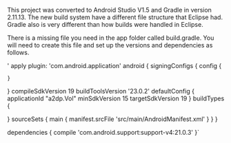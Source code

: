 This project was converted to Android Studio V1.5 and Gradle in version 2.11.13.  The new build system have a different file structure that Eclipse had.  Gradle also is very different than how builds were handled in Eclipse.  

There is a missing file you need in the app folder called build.gradle.  You will need to create this file and set up the versions and dependencies as follows.

'    apply plugin: 'com.android.application'
android {
signingConfigs {
config {

    }
}
compileSdkVersion 19
buildToolsVersion '23.0.2'
defaultConfig {
    applicationId "a2dp.Vol"
    minSdkVersion 15
    targetSdkVersion 19
}
buildTypes {

}
sourceSets {
    main {
        manifest.srcFile 'src/main/AndroidManifest.xml'
    }
}
}

dependencies {
compile 'com.android.support:support-v4:21.0.3'
}`
